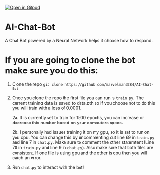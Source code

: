 [![Open in Gitpod](https://gitpod.io/button/open-in-gitpod.svg)](https://gitpod.io/#https://github.com/AI-Chat-Bot)
# AI-Chat-Bot
A Chat Bot powered by a Neural Network helps it choose how to respond.

# If you are going to clone the bot make sure you do this:
1. Clone the repo `git clone https://github.com/marvelman3284/AI-Chat-Bot`
2. Once you clone the repo the first file you can run is `train.py`. The current training data is saved to data.pth so if you choose not to do this you will train with a loss of 0.0001.

    2a. It is currently set to train for 1500 epochs, you can increase or decrease this number based on your computers specs.
    
      2b. I personally had issues training it on my gpu, so it is set to run on you cpu. You can change this by uncommenting out line 69 in `train.py` and line 7 in `chat.py`. Make sure to comment the other statemtent (Line 70 in `train.py` and line 9 in `chat.py`). Also make sure that both files are consistent. If one file is using gpu and the other is cpu then you will catch an error.
3. Run `chat.py` to interact with the bot!
